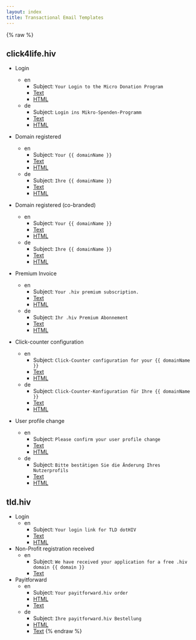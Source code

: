 ```yaml
---
layout: index
title: Transactional Email Templates
---
```


{% raw %}
## click4life.hiv

 * Login
   * en
     * Subject: `Your Login to the Micro Donation Program`
     * [Text](./click4life-login-text-en.html)
     * [HTML](./click4life-login-en.html)
   * de
     * Subject: `Login ins Mikro-Spenden-Programm`
     * [Text](./click4life-login-text-de.html)
     * [HTML](./click4life-login-de.html)
     
 * Domain registered
   * en
     * Subject: `Your {{ domainName }}`
     * [Text](./click4life-registered-text-en.html)
     * [HTML](./click4life-registered-en.html)
   * de
     * Subject: `Ihre {{ domainName }}`
     * [Text](./click4life-registered-text-de.html)
     * [HTML](./click4life-registered-de.html)
     
 * Domain registered (co-branded)
   * en
     * Subject: `Your {{ domainName }}`
     * [Text](./click4life-registered-cobranded-text-en.html)
     * [HTML](./click4life-registered-cobranded-en.html)
   * de
     * Subject: `Ihre {{ domainName }}`
     * [Text](./click4life-registered-cobranded-text-de.html)
     * [HTML](./click4life-registered-cobranded-de.html)

 * Premium Invoice
   * en
     * Subject: `Your .hiv premium subscription.`
     * [Text](./click4life-premium-text-en.html)
     * [HTML](./click4life-premium-en.html)
   * de
     * Subject: `Ihr .hiv Premium Abonnement`
     * [Text](./click4life-premium-text-de.html)
     * [HTML](./click4life-premium-de.html)
     
 * Click-counter configuration
   * en
     * Subject: `Click-Counter configuration for your {{ domainName }}`
     * [Text](./click4life-click-counter-configuration-text-en.html)
     * [HTML](./click4life-click-counter-configuration-en.html)
   * de
     * Subject: `Click-Counter-Konfiguration für Ihre {{ domainName }}`
     * [Text](./click4life-click-counter-configuration-text-de.html)
     * [HTML](./click4life-click-counter-configuration-de.html)
     
 * User profile change
   * en
     * Subject: `Please confirm your user profile change`
     * [Text](./click4life-user-profile-change-text-en.html)
     * [HTML](./click4life-user-profile-change-en.html)
   * de
     * Subject: `Bitte bestätigen Sie die Änderung Ihres Nutzerprofils`
     * [Text](./click4life-user-profile-change-text-de.html)
     * [HTML](./click4life-user-profile-change-de.html)

## tld.hiv

 * Login
   * en
     * Subject: `Your login link for TLD dotHIV`
     * [Text](./tld-login-text.html)
     * [HTML](./tld-login.html)
 * Non-Profit registration received
   * en
     * Subject: `We have received your application for a free .hiv domain {{ domain }}`
     * [Text](./tld-nonprofit-registration-received-text.html)
 * Payitforward
   * en
     * Subject: `Your payitforward.hiv order`
     * [HTML](./tld-payitforward.html)
     * [Text](./tld-payitforward-text.html)
   * de
      * Subject: `Ihre payitforward.hiv Bestellung`
      * [HTML](./tld-payitforward-de.html)
      * [Text](./tld-payitforward-text-de.html)
{% endraw %}
